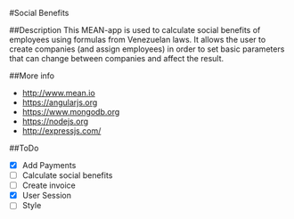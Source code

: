 #Social Benefits

##Description
This MEAN-app is used to calculate social benefits of employees using formulas from Venezuelan laws. It allows the user to create companies (and assign employees) in order to set basic parameters that can change between companies and affect the result.

##More info
* http://www.mean.io
* https://angularjs.org
* https://www.mongodb.org
* https://nodejs.org
* http://expressjs.com/

##ToDo
- [X] Add Payments
- [ ] Calculate social benefits
- [ ] Create invoice
- [X] User Session
- [ ] Style
